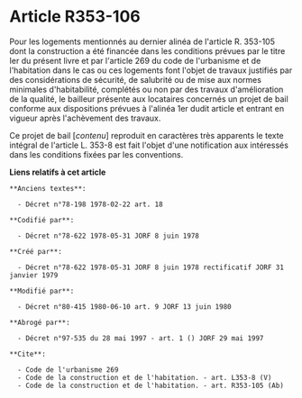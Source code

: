 # Article R353-106

Pour les logements mentionnés au dernier alinéa de l'article R. 353-105 dont la construction a été financée dans les
conditions prévues par le titre Ier du présent livre et par l'article 269 du code de l'urbanisme et de l'habitation dans le
cas ou ces logements font l'objet de travaux justifiés par des considérations de sécurité, de salubrité ou de mise aux normes
minimales d'habitabilité, complétés ou non par des travaux d'amélioration de la qualité, le bailleur présente aux locataires
concernés un projet de bail conforme aux dispositions prévues à l'alinéa 1er dudit article et entrant en vigueur après
l'achèvement des travaux.

Ce projet de bail [*contenu*] reproduit en caractères très apparents le texte intégral de l'article L. 353-8 est fait l'objet
d'une notification aux intéressés dans les conditions fixées par les conventions.

**Liens relatifs à cet article**

	**Anciens textes**:

	  - Décret n°78-198 1978-02-22 art. 18

	**Codifié par**:

	  - Décret n°78-622 1978-05-31 JORF 8 juin 1978

	**Créé par**:

	  - Décret n°78-622 1978-05-31 JORF 8 juin 1978 rectificatif JORF 31 janvier 1979

	**Modifié par**:

	  - Décret n°80-415 1980-06-10 art. 9 JORF 13 juin 1980

	**Abrogé par**:

	  - Décret n°97-535 du 28 mai 1997 - art. 1 () JORF 29 mai 1997

	**Cite**:

	  - Code de l'urbanisme 269
	  - Code de la construction et de l'habitation. - art. L353-8 (V)
	  - Code de la construction et de l'habitation. - art. R353-105 (Ab)
